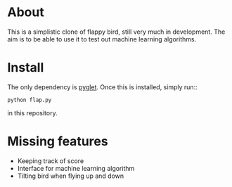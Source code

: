 About
=====

This is a simplistic clone of flappy bird, still very much in development. The
aim is to be able to use it to test out machine learning algorithms.

Install
=======

The only dependency is [pyglet](https://bitbucket.org/pyglet/pyglet/wiki/Home).
Once this is installed, simply run::

    python flap.py

in this repository.

Missing features
================

* Keeping track of score
* Interface for machine learning algorithm
* Tilting bird when flying up and down